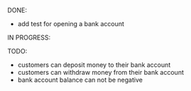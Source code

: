 

DONE:
 - add test for opening a bank account


IN PROGRESS:


TODO:

 - customers can deposit money to their bank account
 - customers can withdraw money from their bank account
 - bank account balance can not be negative
 